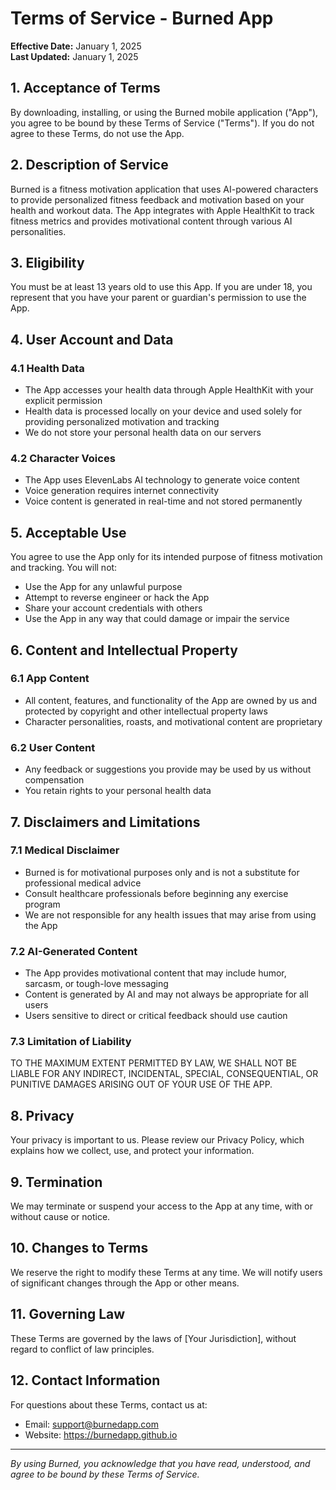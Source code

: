 # Terms of Service - Burned App

**Effective Date:** January 1, 2025  
**Last Updated:** January 1, 2025

## 1. Acceptance of Terms

By downloading, installing, or using the Burned mobile application ("App"), you agree to be bound by these Terms of Service ("Terms"). If you do not agree to these Terms, do not use the App.

## 2. Description of Service

Burned is a fitness motivation application that uses AI-powered characters to provide personalized fitness feedback and motivation based on your health and workout data. The App integrates with Apple HealthKit to track fitness metrics and provides motivational content through various AI personalities.

## 3. Eligibility

You must be at least 13 years old to use this App. If you are under 18, you represent that you have your parent or guardian's permission to use the App.

## 4. User Account and Data

### 4.1 Health Data
- The App accesses your health data through Apple HealthKit with your explicit permission
- Health data is processed locally on your device and used solely for providing personalized motivation and tracking
- We do not store your personal health data on our servers

### 4.2 Character Voices
- The App uses ElevenLabs AI technology to generate voice content
- Voice generation requires internet connectivity
- Voice content is generated in real-time and not stored permanently

## 5. Acceptable Use

You agree to use the App only for its intended purpose of fitness motivation and tracking. You will not:
- Use the App for any unlawful purpose
- Attempt to reverse engineer or hack the App
- Share your account credentials with others
- Use the App in any way that could damage or impair the service

## 6. Content and Intellectual Property

### 6.1 App Content
- All content, features, and functionality of the App are owned by us and protected by copyright and other intellectual property laws
- Character personalities, roasts, and motivational content are proprietary

### 6.2 User Content
- Any feedback or suggestions you provide may be used by us without compensation
- You retain rights to your personal health data

## 7. Disclaimers and Limitations

### 7.1 Medical Disclaimer
- Burned is for motivational purposes only and is not a substitute for professional medical advice
- Consult healthcare professionals before beginning any exercise program
- We are not responsible for any health issues that may arise from using the App

### 7.2 AI-Generated Content
- The App provides motivational content that may include humor, sarcasm, or tough-love messaging
- Content is generated by AI and may not always be appropriate for all users
- Users sensitive to direct or critical feedback should use caution

### 7.3 Limitation of Liability
TO THE MAXIMUM EXTENT PERMITTED BY LAW, WE SHALL NOT BE LIABLE FOR ANY INDIRECT, INCIDENTAL, SPECIAL, CONSEQUENTIAL, OR PUNITIVE DAMAGES ARISING OUT OF YOUR USE OF THE APP.

## 8. Privacy

Your privacy is important to us. Please review our Privacy Policy, which explains how we collect, use, and protect your information.

## 9. Termination

We may terminate or suspend your access to the App at any time, with or without cause or notice.

## 10. Changes to Terms

We reserve the right to modify these Terms at any time. We will notify users of significant changes through the App or other means.

## 11. Governing Law

These Terms are governed by the laws of [Your Jurisdiction], without regard to conflict of law principles.

## 12. Contact Information

For questions about these Terms, contact us at:
- Email: support@burnedapp.com
- Website: https://burnedapp.github.io

---

*By using Burned, you acknowledge that you have read, understood, and agree to be bound by these Terms of Service.*
